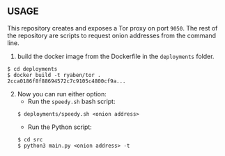 USAGE
---
This repository creates and exposes a Tor proxy on port `9050`.
The rest of the repository are scripts to request onion addresses from the command line.


1. build the docker image from the Dockerfile in the `deployments` folder.
```
$ cd deployments
$ docker build -t ryaben/tor .
2cca0186f8f88694572c7c9105c4800cf9a...
```
2. Now you can run either option:
    * Run the `speedy.sh` bash script:
    ```
    $ deployments/speedy.sh <onion address>
    ```
    * Run the Python script:
    ```
    $ cd src
    $ python3 main.py <onion address> -t
    ```
